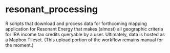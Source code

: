 # resonant_processing

R scripts that download and process data for forthcoming mapping application for Resonant Energy that makes (almost) all geographic criteria for IRA income tax credits queryable by a user. Ultimately, data is hosted as a Mapbox Tileset. (This upload portion of the workflow remains manual for the moment.)
